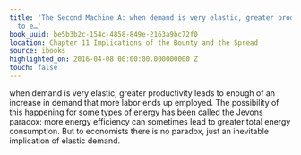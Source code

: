 ```yaml
---
title: 'The Second Machine A: when demand is very elastic, greater productivity leads
  to e…'
book_uuid: be5b3b2c-154c-4858-849e-2163a9bc72f0
location: Chapter 11 Implications of the Bounty and the Spread
source: ibooks
highlighted_on: 2016-04-08 00:00:00.000000000 Z
touch: false
---
```


when demand is very elastic, greater productivity leads to enough of an increase in demand that more labor ends up employed. The possibility of this happening for some types of energy has been called the Jevons paradox: more energy efficiency can sometimes lead to greater total energy consumption. But to economists there is no paradox, just an inevitable implication of elastic demand.
